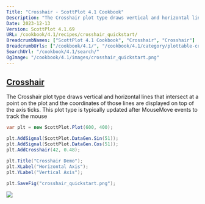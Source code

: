 ```yaml
---
Title: "Crosshair - ScottPlot 4.1 Cookbook"
Description: "The Crosshair plot type draws vertical and horizontal lines that intersect at a point on the plot and the coordinates of those lines are displayed on top of the axis ticks. This plot type is typically updated after MouseMove events to track the mouse"
Date: 2023-12-13
Version: ScottPlot 4.1.69
URL: /cookbook/4.1/recipes/crosshair_quickstart/
BreadcrumbNames: ["ScottPlot 4.1 Cookbook", "Crosshair", "Crosshair"]
BreadcrumbUrls: ["/cookbook/4.1/", "/cookbook/4.1/category/plottable-crosshair", "/cookbook/4.1/recipes/crosshair_quickstart/"]
SearchUrl: "/cookbook/4.1/search/"
OgImage: "/cookbook/4.1/images/crosshair_quickstart.png"
---
```


<h2><a id='crosshair' href='/cookbook/4.1/recipes/crosshair_quickstart/'>Crosshair</a></h2>

The Crosshair plot type draws vertical and horizontal lines that intersect at a point on the plot and the coordinates of those lines are displayed on top of the axis ticks. This plot type is typically updated after MouseMove events to track the mouse

```cs
var plt = new ScottPlot.Plot(600, 400);

plt.AddSignal(ScottPlot.DataGen.Sin(51));
plt.AddSignal(ScottPlot.DataGen.Cos(51));
plt.AddCrosshair(42, 0.48);

plt.Title("Crosshair Demo");
plt.XLabel("Horizontal Axis");
plt.YLabel("Vertical Axis");

plt.SaveFig("crosshair_quickstart.png");
```

<img src='../../images/crosshair_quickstart.png' class='d-block mx-auto my-5' />


